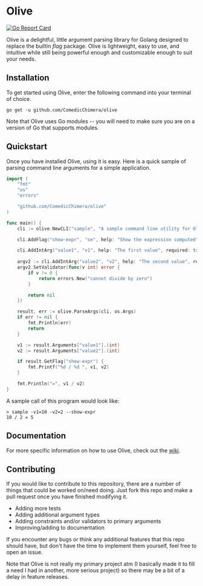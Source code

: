 # Olive

[![Go Report Card](https://goreportcard.com/badge/github.com/ComedicChimera/olive)](https://goreportcard.com/report/github.com/ComedicChimera/olive)

Olive is a delightful, little argument parsing library for Golang designed to
replace the builtin *flag* package.  Olive is lightweight, easy to use, and
intuitive while still being powerful enough and customizable enough to suit
your needs.

## Installation

To get started using Olive, enter the following command into your terminal of
choice.  

    go get -u github.com/ComedicChimera/olive

Note that Olive uses Go modules -- you will need to make sure you are on a
version of Go that supports modules.

## Quickstart

Once you have installed Olive, using it is easy.  Here is a quick sample of
parsing command line arguments for a simple application.

```go
import (
    "fmt"
    "os"
    "errors"

    "github.com/ComedicChimera/olive"
)

func main() {
    cli := olive.NewCLI("sample", "A sample command line utility for Olive")

    cli.AddFlag("show-expr", "se", help: "Show the expression computed")

    cli.AddIntArg("value1", "v1", help: "The first value", required: true)
    
    argv2 := cli.AddIntArg("value2", "v2", help: "The second value", required: true)
    argv2.SetValidator(func(v int) error {
        if v != 0 {
            return errors.New("cannot divide by zero")
        }

        return nil
    })

    result, err := olive.ParseArgs(cli, os.Args)
    if err != nil {
        fmt.Println(err)
        return
    }

    v1 := result.Arguments["value1"].(int)
    v2 := result.Arguments["value2"].(int)

    if result.GetFlag("show-expr") {
        fmt.Printf("%d / %d ", v1, v2)
    }

    fmt.Println("=", v1 / v2)
}
```

A sample call of this program would look like:

    > sample -v1=10 -v2=2 --show-expr
    10 / 2 = 5

## Documentation

For more specific information on how to use Olive, check out the [wiki](https://github.com/ComedicChimera/olive/wiki).

## Contributing

If you would like to contribute to this repository, there are a number of things
that could be worked on/need doing.  Just fork this repo and make a pull request
once you have finished modifying it.

- Adding more tests
- Adding additional argument types
- Adding constraints and/or validators to primary arguments
- Improving/adding to documentation

If you encounter any bugs or think any additional features that this repo should
have, but don't have the time to implement them yourself, feel free to open an
issue.

Note that Olive is not really my primary project atm (I basically made it to
fill a need I had in another, more serious project) so there may be a bit of a
delay in feature releases.


